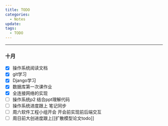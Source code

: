 ```yaml
---
title: TODO
categories:
  - Notes
update: 
tags:
  - TODO
---
```

---

### 十月
- [x] 操作系统阅读文档
- [x] git学习
- [x] Django学习
- [x] 数据库第一次课作业
- [x] 全连接网络的实现
- [ ] 操作系统p2 结合ppt理解代码
- [ ] 操作系统进度跟上 笔记同步
- [ ] 周六软件工程小组开会 开会前实现前后端交互
- [ ] 周日前大创进度跟上[[扩散模型论文todo]]